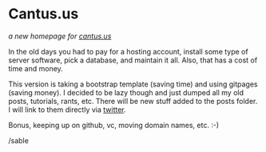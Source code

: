 # Cantus.us

*a new homepage for [cantus.us](http://cantus.us)*

In the old days you had to pay for a hosting account, install some type of server software, pick a database, and maintain it all. Also, that has a cost of time and money.

This version is taking a bootstrap template (saving time) and using gitpages (saving money). I decided to be lazy though and just dumped all my old posts, tutorials, rants, etc. There will be new stuff added to the posts folder. I will link to them directly via [twitter](https://twitter.com/sablecantus).

Bonus, keeping up on github, vc, moving domain names, etc. :-)

/sable
